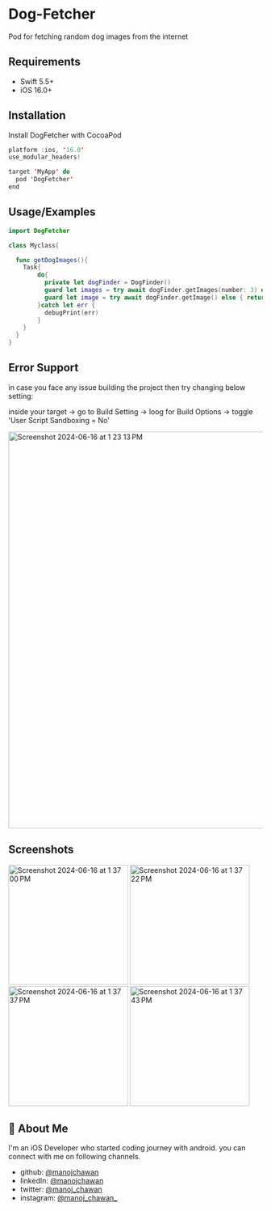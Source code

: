# Dog-Fetcher

Pod for fetching random dog images from the internet


## Requirements

* Swift 5.5+
* iOS 16.0+
## Installation

Install DogFetcher with CocoaPod

```swift
platform :ios, '16.0'
use_modular_headers!

target 'MyApp' do
  pod 'DogFetcher'
end
```
    
## Usage/Examples

```swift
import DogFetcher

class Myclass{

  func getDogImages(){
    Task{
        do{
          private let dogFinder = DogFinder()
          guard let images = try await dogFinder.getImages(number: 3) else { return }
          guard let image = try await dogFinder.getImage() else { return }
        }catch let err {
          debugPrint(err)
        }
    }
  } 
}

```


## Error Support

in case you face any issue building the project then try changing below setting: 

inside your target -> go to Build Setting -> loog for Build Options ->
toggle 'User Script Sandboxing = No'

<img width="785" alt="Screenshot 2024-06-16 at 1 23 13 PM" src="https://github.com/manojchawan/dog-fetcher-sdk/assets/30523794/fd0dfb85-4f60-4b6a-aa1b-8ec245a7347c">



## Screenshots

<img width="237" alt="Screenshot 2024-06-16 at 1 37 00 PM" src="https://github.com/manojchawan/dog-fetcher-sdk/assets/30523794/1936c77c-3726-4a44-bfef-736fbec2c6cb">
<img width="237" alt="Screenshot 2024-06-16 at 1 37 22 PM" src="https://github.com/manojchawan/dog-fetcher-sdk/assets/30523794/a52c5f52-6392-4a18-ae66-47f3da5a592c">
<img width="237" alt="Screenshot 2024-06-16 at 1 37 37 PM" src="https://github.com/manojchawan/dog-fetcher-sdk/assets/30523794/aa8c7620-b416-4117-a7a8-a6f508f01cea">
<img width="237" alt="Screenshot 2024-06-16 at 1 37 43 PM" src="https://github.com/manojchawan/dog-fetcher-sdk/assets/30523794/3ffaaea9-0233-4710-8f1e-6776644c2a45">


## 🚀 About Me
I'm an iOS Developer who started coding journey with android. you can connect with me on following channels.

- github: [@manojchawan](https://github.com/manojchawan)
- linkedIn: [@manojchawan](https://www.linkedin.com/in/manojchawan)
- twitter: [@manoj_chawan](https://twitter.com/manoj_chawan)
- instagram: [@manoj_chawan_](https://www.instagram.com/manoj_chawan_)


